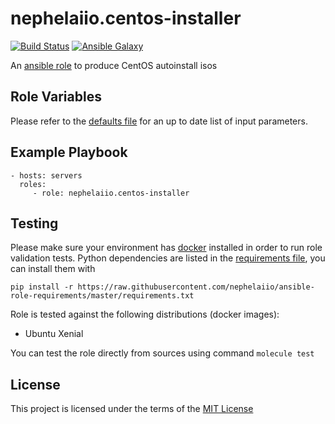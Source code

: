 # nephelaiio.centos-installer

[![Build Status](https://travis-ci.org/nephelaiio/ansible-role-centos-installer.svg?branch=master)](https://travis-ci.org/nephelaiio/ansible-role-centos-installer)
[![Ansible Galaxy](http://img.shields.io/badge/ansible--galaxy-nephelaiio.centos-installer-blue.svg)](https://galaxy.ansible.com/nephelaiio/centos-installer/)

An [ansible role](https://galaxy.ansible.com/nephelaiio/centos-installer) to produce CentOS autoinstall isos


## Role Variables

Please refer to the [defaults file](/defaults/main.yml) for an up to date list of input parameters.

## Example Playbook

```
- hosts: servers
  roles:
     - role: nephelaiio.centos-installer
```

## Testing

Please make sure your environment has [docker](https://www.docker.com) installed in order to run role validation tests. Python dependencies are listed in the [requirements file](https://raw.githubusercontent.com/nephelaiio/ansible-role-requirements/master/requirements.txt), you can install them with

```
pip install -r https://raw.githubusercontent.com/nephelaiio/ansible-role-requirements/master/requirements.txt
```

Role is tested against the following distributions (docker images):
  * Ubuntu Xenial

You can test the role directly from sources using command `molecule test`

## License

This project is licensed under the terms of the [MIT License](/LICENSE)
